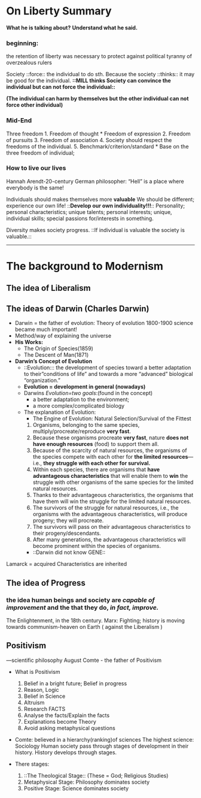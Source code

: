 # On Liberty Summary
**What he is talking about?** 
**Understand what he said.**
### beginning: 
the retention of liberty was necessary to protect against political tyranny of overzealous rulers

Society ::force:: the individual to do sth. Because the society ::thinks:: it may be good for the individual.
**::MILL thinks Society can convince the individual but can not force the individual::**

**(The individual can harm by themselves but the other individual can not force other individual)**

### Mid-End
Three freedom
	1. Freedom of thought
	* Freedom of expression 
	2. Freedom of pursuits
	3. Freedom of association
	4. Society should respect the freedoms of the individual.
	5. Benchmark/criterion/standard
		* Base on the three freedom of individual;
	
### How to live our lives

Hannah Arendt-20-century German philosopher:
	“Hell” is a place where everybody is the same!

Individuals should makes themselves more **valuable**
We should be different; experience our own life!
::**Develop our own individuality!!!**::
Personality; personal characteristics; unique talents; personal interests; unique, individual skills; special passions for/interests in something.

Diversity makes society progress.
::If individual is valuable the society is valuable.:: 


- - - -

# The background to Modernism
## The idea of Liberalism
## The ideas of Darwin (Charles Darwin)
* Darwin = the father of evolution: Theory of evolution
1800-1900 science became much important!
* Method/way of explaining the universe
* **His Works:**
	* The Origin of Species(1859)
	* The Descent of Man(1871)
* **Darwin’s Concept of Evolution**
	* ::Evolution::: the development of species toward a better adaptation to their”conditions of life” and towards a more “advanced” biological “organization.”
	* **Evolution = development in general (nowadays)**
	* Darwins *Evolution=two goals*:(found in the concept)
		* a better adaptation to the environment;
		* a more complex/complicated biology
	* The explanation of Evolution:
		* The Engine of Evolution: Natural Selection/Survival of the Fittest
		1. Organisms, belonging to the same species, multiply/procreate/reproduce **very fast**.
		2. Because these organisms procreate **very fast**, nature **does not have enough resources** (food) to support them all.
		3. Because of the scarcity of natural resources, the organisms of the species compete with each other for **the limited resources**—i.e., **they struggle with each other for survival.** 
		4. Within each species, there are organisms that **have advantageous characteristics** that will enable them to **win** the struggle with other organisms of the same species for the limited natural resources.
		5. Thanks to their advantageous characteristics, the organisms that have them will win the struggle for the limited natural resources.
		6. The survivors of the struggle for natural resources, i.e., the organisms with the advantageous characteristics, will produce progeny; they will procreate.
		7. The survivors will pass on their advantageous characteristics to their progeny/descendants.
		8. After many generations, the advantageous characteristics will become prominent within the species of organisms.
		* ::Darwin did not know GENE::

Lamarck = acquired 
Characteristics are inherited



## The idea of Progress
### the idea human beings and society are *capable of improvement* and the that they do, *in fact, improve.*
The Enlightenment, in the 18th century.
Marx: Fighting; history is moving towards communism-heaven on Earth ( against the Liberalism )
## Positivism
—scientific philosophy
August Comte - the father of Positivism 
* What is Positivism
	1. Belief in a bright future; Belief in progress
	2. Reason, Logic
	3. Belief in Science
	4. Altruism 
	5. Research FACTS
	6. Analyse the facts/Explain the facts
	7. Explanations become Theory
	8. Avoid asking metaphysical questions

* Comte: believed in a hierarchy(ranking)of sciences 
The highest science: Sociology
Human society pass through stages of development in their history. History develops through stages.
* There stages:
	1. ::The Theological Stage:: (These = God; Religious Studies)
	2. Metaphysical Stage: 
	Philosophy dominates society
	3. Positive Stage:
	Science dominates society
